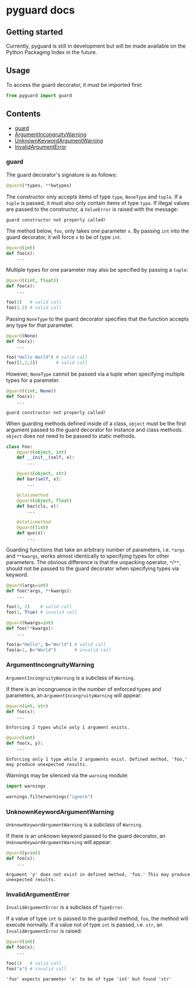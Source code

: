 # pyguard docs

## Getting started
Currently, pyguard is still in development but will be made available on the Python Packaging Index in the future.

## Usage

To access the guard decorator, it must be imported first:
```python
from pyguard import guard
```

## Contents
- [guard](https://github.com/greysonDEV/pyguard/blob/main/DOCUMENTATION.md#guard)
- [ArgumentIncongruityWarning](https://github.com/greysonDEV/pyguard/blob/main/DOCUMENTATION.md#argumentincongruitywarning)
- [UnknownKeywordArgumentWarning](https://github.com/greysonDEV/pyguard/blob/main/DOCUMENTATION.md#unknownkeywordargumentwarning)
- [InvalidArgumentError](https://github.com/greysonDEV/pyguard/blob/main/DOCUMENTATION.md#invalidargumenterror)

### guard

The guard decorator's signature is as follows:
```python
@guard(*types, **kwtypes)
```
The constructor only accepts items of type `type`, `NoneType` and `tuple`. If a `tuple` is passed, it must also only contain items of type `type`. If illegal values are passed to the constructor, a `ValueError` is raised with the message:
```
guard constructor not properly called!
```
The method below, `foo`, only takes one parameter `x`. By passing `int` into the guard decorator, it will force `x` to be of type `int`.
```python
@guard(int)
def foo(x):
	...
```
Multiple types for one parameter may also be specified by passing a `tuple`:
```python
@guard((int, float))
def foo(x):
	...

foo(1)   # valid call
foo(1.2) # valid call
```
Passing `NoneType` to the guard decorator specifies that the function accepts any type for that parameter.
```python
@guard(None)
def foo(x):
	...

foo("Hello World") # valid call
foo([1,2,3])       # valid call
```
However, `NoneType` cannot be passed via a tuple when specifying multiple types for a parameter.
```python
@guard((int, None))
def foo(x):
	...
```
```
guard constructor not properly called!
```
When guarding methods defined inside of a class, `object` must be the first argument passed to the guard decorator for instance and class methods. `object` does not need to be passed to static methods.
```python
class Foo:
	@guard(object, int)
	def __init__(self, x):
		...

	@guard(object, str)
	def bar(self, x):
		...

	@classmethod
	@guard(object, float)
	def baz(cls, x):
		...

	@staticmethod
	@guard(list)
	def qux(x):
		...
```

Guarding functions that take an arbitrary number of parameters, i.e. `*args` and `**kwargs`, works almost identically to specifying types for other parameters. The obvious difference is that the unpacking operator, `*`/`**`, should not be passed to the guard decorator when specifying types via keyword.
```python
@guard(args=int)
def foo(*args, **kwargs):
	...

foo(1, 2)    # valid call
foo(1, True) # invalid call

@guard(kwargs=int)
def foo(**kwargs):
	...

foo(a="Hello", b="World") # valid call
foo(a=1, b="World")       # invalid call
```

### ArgumentIncongruityWarning

`ArgumentIncongruityWarning` is a subclass of `Warning`.

If there is an incongruence in the number of enforced types and parameters, an `ArgumentIncongruityWarning` will appear:
```python
@guard(int, str)
def foo(x):
	...
```
```
Enforcing 2 types while only 1 argument exists. 
```
```python
@guard(int)
def foo(x, y):
	...
```
```
Enforcing only 1 type while 2 arguments exist. Defined method, 'foo,' may produce unexpected results.
```
Warnings may be silenced via the `warning` module:
```python
import warnings

warnings.filterwarnings("ignore")
```

### UnknownKeywordArgumentWarning

`UnknownKeywordArgumentWarning` is a subclass of `Warning`.

If there is an unknown keyword passed to the guard decorator, an `UnknownKeywordArgumentWarning` will appear:
```python
@guard(y=int)
def foo(x):
	...
```
```
Argument 'y' does not exist in defined method, 'foo.' This may produce unexpected results.
```

### InvalidArgumentError

`InvalidArgumentError` is a subclass of `TypeError`.

If a value of type `int` is passed to the guarded method, `foo`, the method will execute normally. If a value not of type `int` is passed, i.e. `str`, an `InvalidArgumentError` is raised:
```python
@guard(int)
def foo(x):
	...

foo(1)   # valid call
foo("a") # invalid call
```
```
'foo' expects parameter 'x' to be of type 'int' but found 'str'
```